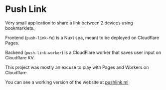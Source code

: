 # Push Link

Very small application to share a link between 2 devices using bookmarklets.

Frontend (`push-link-fe`) is a Nuxt spa, meant to be deployed on Cloudflare Pages.

Backend (`push-link-worker`) is a CloudFlare worker that saves user input on Cloudflare KV.

This project was mostly an excuse to play with Pages and Workers on Cloudflare.

You can see a working version of the website at [pushlink.ml](https://pushlink.ml)